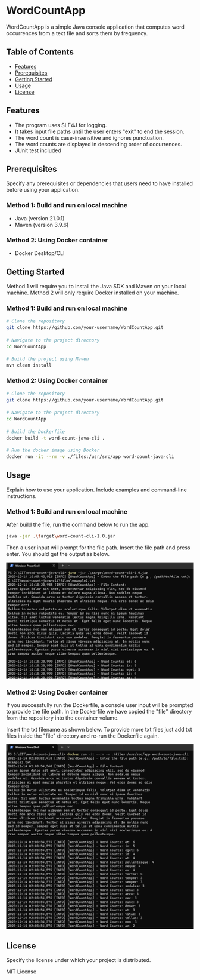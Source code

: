 # WordCountApp

WordCountApp is a simple Java console application that computes word occurrences from a text file and sorts them by frequency.

## Table of Contents

- [Features](#features)
- [Prerequisites](#prerequisites)
- [Getting Started](#getting-started)
- [Usage](#usage)
- [License](#license)

## Features

- The program uses SLF4J for logging.
- It takes input file paths until the user enters "exit" to end the session.
- The word count is case-insensitive and ignores punctuation.
- The word counts are displayed in descending order of occurrences.
- JUnit test included

## Prerequisites

Specify any prerequisites or dependencies that users need to have installed before using your application.

### Method 1: Build and run on local machine
- Java (version 21.0.1)
- Maven (version 3.9.6)

### Method 2: Using Docker container
- Docker Desktop/CLI

## Getting Started

Method 1 will require you to install the Java SDK and Maven on your local machine.
Method 2 will only require Docker installed on your machine.

### Method 1: Build and run on local machine

```bash
# Clone the repository
git clone https://github.com/your-username/WordCountApp.git

# Navigate to the project directory
cd WordCountApp

# Build the project using Maven
mvn clean install
```


### Method 2: Using Docker container

```bash
# Clone the repository
git clone https://github.com/your-username/WordCountApp.git

# Navigate to the project directory
cd WordCountApp

# Build the Dockerfile
docker build -t word-count-java-cli .

# Run the docker image using Docker
docker run -it --rm -v ./files:/usr/src/app word-count-java-cli
```

## Usage
Explain how to use your application. Include examples and command-line instructions.

### Method 1: Build and run on local machine

After build the file, run the command below to run the app.

```bash
java -jar .\target\word-count-cli-1.0.jar
```

Then a user input will prompt for the file path. Insert the file path and press enter. You should get the output as below.

![img_1.png](img_1.png)
### Method 2: Using Docker container
If you successfully run the Dockerfile, a console user input will be prompted to provide the file path.
In the Dockerfile we have copied the "file" directory from the repository into the container volume.

Insert the txt filename as shown below. To provide more txt files just add txt files inside the "file" directory and re-run the Dockerfile again.

![img.png](img.png)

##  License
Specify the license under which your project is distributed.

MIT License
